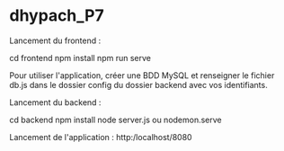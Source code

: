 # dhypach_P7

Lancement du frontend :

cd frontend
npm install
npm run serve

Pour utiliser l'application, créer une BDD MySQL et renseigner le fichier db.js dans le dossier config du dossier backend avec vos identifiants.

Lancement du backend :

cd backend
npm install
node server.js ou nodemon.serve

Lancement de l'application :
http:/localhost/8080
